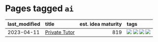# Pages tagged `ai`

|last_modified|title|est. idea maturity|tags
|:---|:---|---:|:---|
|2023-04-11|[Private Tutor](../private_tutor.md)|819|[![](https://img.shields.io/badge/tag-ai-3b18a)](../tags/ai.md) [![](https://img.shields.io/badge/tag-discussion-957448)](../tags/discussion.md) [![](https://img.shields.io/badge/tag-education-c4fb38)](../tags/education.md) [![](https://img.shields.io/badge/tag-startup-936135)](../tags/startup.md)|
